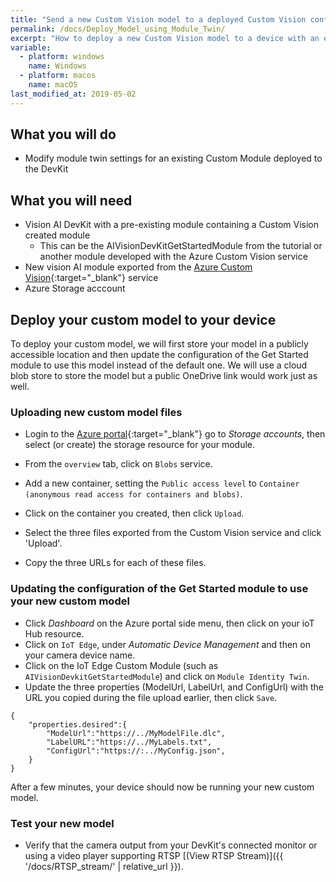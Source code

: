 ```yaml
---
title: "Send a new Custom Vision model to a deployed Custom Vision configured module"
permalink: /docs/Deploy_Model_using_Module_Twin/
excerpt: "How to deploy a new Custom Vision model to a device with an existing Custom Vision configure module using the Azure portal."
variable:
  - platform: windows
    name: Windows
  - platform: macos
    name: macOS
last_modified_at: 2019-05-02
---
```


## What you will do

* Modify module twin settings for an existing Custom Module deployed to the DevKit

## What you will need

* Vision AI DevKit with a pre-existing module containing a Custom Vision created module
  * This can be the AIVisionDevKitGetStartedModule from the tutorial or another module developed with the Azure Custom Vision service
* New vision AI module exported from the [Azure Custom Vision](https://customvision.ai){:target="_blank"} service
* Azure Storage acccount

## Deploy your custom model to your device

To deploy your custom model, we will first store your model in a publicly accessible location and then update the configuration of the Get Started module to use this model instead of the default one. We will use a cloud blob store to store the model but a public OneDrive link would work just as well.

### Uploading new custom model files

* Login to the [Azure portal](http://portal.azure.com){:target="_blank"} go to *Storage accounts*, then select (or create) the storage resource for your module.
* From the `overview` tab, click on `Blobs` service.
* Add a new container, setting the `Public access level` to  `Container (anonymous read access for containers and blobs)`.

* Click on the container you created, then click `Upload`.
* Select the three files exported from the Custom Vision service and click 'Upload'.
* Copy the three URLs for each of these files.

### Updating the configuration of the Get Started module to use your new custom model

* Click *Dashboard* on the Azure portal side menu, then click on your  ioT Hub resource.
* Click on `IoT Edge`, under *Automatic Device Management* and then on your camera device name.
* Click on the IoT Edge Custom Module (such as `AIVisionDevkitGetStartedModule`) and click on `Module Identity Twin`.
* Update the three properties (ModelUrl, LabelUrl, and ConfigUrl) with the URL you copied during the file upload earlier, then click `Save`.

```terminal
{
    "properties.desired":{
        "ModelUrl":"https://../MyModelFile.dlc",
        "LabelURL":"https://../MyLabels.txt",
        "ConfigUrl":"https://:../MyConfig.json",
    }
}
```

After a few minutes, your device should now be running your new custom model.

### Test your new model

* Verify that the camera output from your DevKit's connected monitor or using a video player supporting RTSP [(View RTSP Stream)]({{ '/docs/RTSP_stream/' | relative_url }}).